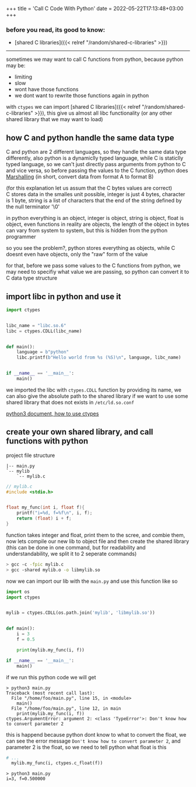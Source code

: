 +++
title = 'Call C Code With Python'
date = 2022-05-22T17:13:48+03:00
+++

### before you read, its good to know:
 * [shared C libraries]({{< relref "/random/shared-c-libraries" >}})

---

sometimes we may want to call C functions from python, because python may be:
 * limiting
 * slow
 * wont have those functions
 * we dont want to rewrite those functions again in python

with `ctypes` we can import [shared C libraries]({{< relref "/random/shared-c-libraries" >}}), this give us almost all libc functionality
(or any other shared library that we may want to load)

## how C and python handle the same data type
C and python are 2 different languages, so they handle the same data type differently, also python is a dynamiclly typed language,
while C is staticlly typed language, so we can't just directly pass arguments from python to C and vice versa, so before
passing the values to the C function, python does [Marshalling](https://en.wikipedia.org/wiki/Marshalling_(computer_science)) (in short, convert data from format A to format B)

(for this explanation let us assum that the C bytes values are correct)\
C stores data in the smalles unit possible, integer is just 4 bytes, character is 1 byte, string is a list of
characters that the end of the string defined by the null terminator '\0'

in python everything is an object, integer is object, string is object, float is object, even functions in reality
are objects, the length of the object in bytes can vary from system to system, but this is hidden from the python
programmer

so you see the problem?, python stores everything as objects, while C doesnt even have objects, only the "raw"
form of the value 

for that, before we pass some values to the C functions from python, we may need to specifiy what value we are passing,
so python can convert it to C data type structure

## import libc in python and use it

```py
import ctypes 


libc_name = "libc.so.6"
libc = ctypes.CDLL(libc_name)


def main():
    language = b"python"
    libc.printf(b"Hello world from %s (%S)\n", language, libc_name)


if __name__ == '__main__':
    main()
```

we imported the libc with `ctypes.CDLL` function by providing its name, we can also give
the absolute path to the shared library if we want to use some shared library that does not exists in `/etc/ld.so.conf`

[python3 document, how to use ctypes](https://docs.python.org/3/library/ctypes.html)

## create your own shared library, and call functions with python

project file structure
```
|-- main.py
`-- mylib
    `-- mylib.c
```

```c
// mylib.c
#include <stdio.h>


float my_func(int i, float f){
    printf("i=%d, f=%f\n", i, f);
    return (float) i + f;
}
```

function takes integer and float, print them to the scree, and combie them,
now lets compile our new lib to object file and then create the shared library \
(this can be done in one command, but for readability and understandability, we split it to 2 seperate commands)

```sh
> gcc -c -fpic mylib.c
> gcc -shared mylib.o -o libmylib.so
```

now we can import our lib with the `main.py` and use this function like so
```py
import os
import ctypes 


mylib = ctypes.CDLL(os.path.join('mylib', 'libmylib.so'))


def main():
    i = 3
    f = 0.5

    print(mylib.my_func(i, f))

if __name__ == '__main__':
    main()
```

if we run this python code we will get
```
> python3 main.py 
Traceback (most recent call last):
  File "/home/foo/main.py", line 15, in <module>
    main()
  File "/home/foo/main.py", line 12, in main
    print(mylib.my_func(i, f))
ctypes.ArgumentError: argument 2: <class 'TypeError'>: Don't know how to convert parameter 2
```

this is happend because python dont know to what to convert the float, we can see the error message
`Don't know how to convert parameter 2`, and parameter 2 is the float, so we need to tell python what float is this
```py
# ...
  mylib.my_func(i, ctypes.c_float(f))
```

```
> python3 main.py
i=3, f=0.500000
```
